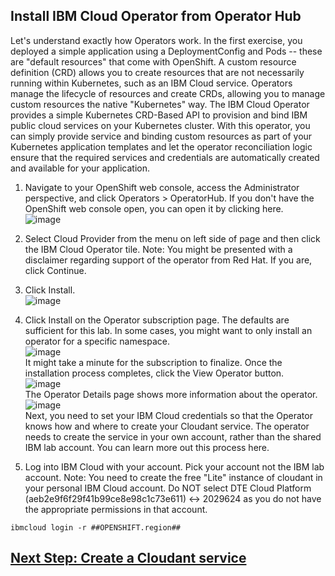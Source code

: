 ## Install IBM Cloud Operator from Operator Hub
Let's understand exactly how Operators work. In the first exercise, you deployed a simple application using a DeploymentConfig and Pods -- these are "default resources" that come with OpenShift. A custom resource definition (CRD) allows you to create resources that are not necessarily running within Kubernetes, such as an IBM Cloud service. Operators manage the lifecycle of resources and create CRDs, allowing you to manage custom resources the native "Kubernetes" way.
The IBM Cloud Operator provides a simple Kubernetes CRD-Based API to provision and bind IBM public cloud services on your Kubernetes cluster. With this operator, you can simply provide service and binding custom resources as part of your Kubernetes application templates and let the operator reconciliation logic ensure that the required services and credentials are automatically created and available for your application.
1.	Navigate to your OpenShift web console, access the Administrator perspective, and click Operators > OperatorHub.
If you don't have the OpenShift web console open, you can open it by clicking here.
<br> ![image](https://user-images.githubusercontent.com/36239840/124449851-e6ae1a00-dd94-11eb-9b67-b053e4d00615.png)<br>

2.	Select Cloud Provider from the menu on left side of page and then click the IBM Cloud Operator tile.
Note: You might be presented with a disclaimer regarding support of the operator from Red Hat. If you are, click Continue.
3.	Click Install.
 <br>![image](https://user-images.githubusercontent.com/36239840/124449926-fb8aad80-dd94-11eb-94af-b8da29664d5a.png)<br>
4.	Click Install on the Operator subscription page.
The defaults are sufficient for this lab. In some cases, you might want to only install an operator for a specific namespace.
 <br>![image](https://user-images.githubusercontent.com/36239840/124450002-0f361400-dd95-11eb-87fc-558f670b9517.png)<br>
It might take a minute for the subscription to finalize. Once the installation process completes, click the View Operator button.
 <br>![image](https://user-images.githubusercontent.com/36239840/124450141-2ffe6980-dd95-11eb-85a7-82c83c5b7764.png)<br>
The Operator Details page shows more information about the operator.
 <br>![image](https://user-images.githubusercontent.com/36239840/124450188-3d1b5880-dd95-11eb-990a-dbd6409a7be3.png)<br>
Next, you need to set your IBM Cloud credentials so that the Operator knows how and where to create your Cloudant service. The operator needs to create the service in your own account, rather than the shared IBM lab account. You can learn more out this process here.
5.	Log into IBM Cloud with your account. Pick your account not the IBM lab account.
Note: You need to create the free "Lite" instance of cloudant in your personal IBM Cloud account. Do NOT select DTE Cloud Platform (aeb2e9f6f29f41b99ce8e98c1c73e611) <-> 2029624 as you do not have the appropriate permissions in that account.
```
ibmcloud login -r ##OPENSHIFT.region##
```


## <a href="https://github.com/IBMDeveloperMEA/explore-operators/blob/master/ex3.md">Next Step: Create a Cloudant service</a>
